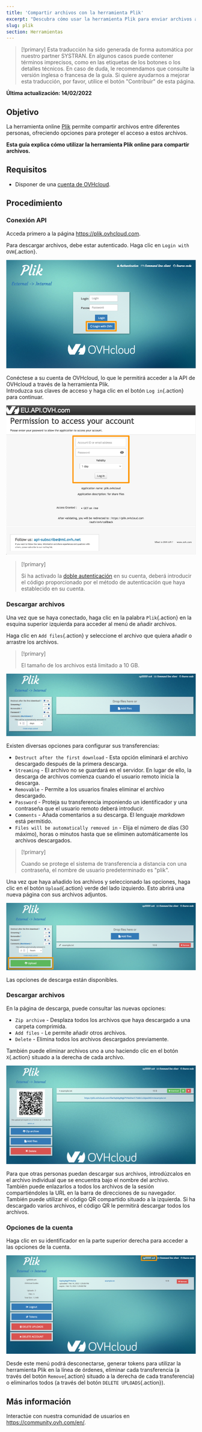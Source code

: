 ```yaml
---
title: 'Compartir archivos con la herramienta Plik'
excerpt: "Descubra cómo usar la herramienta Plik para enviar archivos a otras personas"
slug: plik
section: Herramientas
---
```


> [!primary]
> Esta traducción ha sido generada de forma automática por nuestro partner SYSTRAN. En algunos casos puede contener términos imprecisos, como en las etiquetas de los botones o los detalles técnicos. En caso de duda, le recomendamos que consulte la versión inglesa o francesa de la guía. Si quiere ayudarnos a mejorar esta traducción, por favor, utilice el botón "Contribuir" de esta página.
>

**Última actualización: 14/02/2022**

## Objetivo

La herramienta online [Plik](https://plik.ovhcloud.com) permite compartir archivos entre diferentes personas, ofreciendo opciones para proteger el acceso a estos archivos.

**Esta guía explica cómo utilizar la herramienta Plik online para compartir archivos.**

## Requisitos

- Disponer de una [cuenta de OVHcloud](https://docs.ovh.com/es/customer/crear-cuenta-ovhcloud/).

## Procedimiento

### Conexión API

Acceda primero a la página <https://plik.ovhcloud.com>.

Para descargar archivos, debe estar autenticado. Haga clic en `Login with OVH`{.action}.

![login](images/plik-login-EU.png)

Conéctese a su cuenta de OVHcloud, lo que le permitirá acceder a la API de OVHcloud a través de la herramienta Plik.<br>
Introduzca sus claves de acceso y haga clic en el botón `Log in`{.action} para continuar.

![API](images/api-login-EU.png)

> [!primary]
>
> Si ha activado la [doble autenticación](https://docs.ovh.com/es/customer/proteger-su-cuenta-con-una-2FA/) en su cuenta, deberá introducir el código proporcionado por el método de autenticación que haya establecido en su cuenta. 

### Descargar archivos

Una vez que se haya conectado, haga clic en la palabra `Plik`{.action} en la esquina superior izquierda para acceder al menú de añadir archivos.

Haga clic en `Add files`{.action} y seleccione el archivo que quiera añadir o arrastre los archivos.

> [!primary]
>
> El tamaño de los archivos está limitado a 10 GB.
>

![Add files - opciones](images/plik-add-files-options.png)

Existen diversas opciones para configurar sus transferencias:

- `Destruct after the first download` - Esta opción eliminará el archivo descargado después de la primera descarga.
- `Streaming` - El archivo no se guardará en el servidor. En lugar de ello, la descarga de archivos comienza cuando el usuario remoto inicia la descarga.
- `Removable` - Permite a los usuarios finales eliminar el archivo descargado.
- `Password` - Proteja su transferencia imponiendo un identificador y una contraseña que el usuario remoto deberá introducir.
- `Comments` - Añada comentarios a su descarga. El lenguaje *markdown* está permitido.
- `Files will be automatically removed in` - Elija el número de días (30 máximo), horas o minutos hasta que se eliminen automáticamente los archivos descargados.

> [!primary]
>
> Cuando se protege el sistema de transferencia a distancia con una contraseña, el nombre de usuario predeterminado es "plik".
>

Una vez que haya añadido los archivos y seleccionado las opciones, haga clic en el botón `Upload`{.action} verde del lado izquierdo. Esto abrirá una nueva página con sus archivos adjuntos.

![upload file](images/plik-upload-EU.png)

Las opciones de descarga están disponibles.

### Descargar archivos

En la página de descarga, puede consultar las nuevas opciones:

- `Zip archive` - Desplaza todos los archivos que haya descargado a una carpeta comprimida.
- `Add files` - Le permite añadir otros archivos.
- `Delete` - Elimina todos los archivos descargados previamente.

También puede eliminar archivos uno a uno haciendo clic en el botón `X`{.action} situado a la derecha de cada archivo.

![download file](images/plik-download-EU.png)

Para que otras personas puedan descargar sus archivos, introdúzcalos en el archivo individual que se encuentra bajo el nombre del archivo.<br>
También puede enlazarlos a todos los archivos de la sesión compartiéndoles la URL en la barra de direcciones de su navegador.<br>
También puede utilizar el código QR compartido situado a la izquierda. Si ha descargado varios archivos, el código QR le permitirá descargar todos los archivos.

### Opciones de la cuenta

Haga clic en su identificador en la parte superior derecha para acceder a las opciones de la cuenta.

![download file](images/account-options.png)

Desde este menú podrá desconectarse, generar tokens para utilizar la herramienta Plik en la línea de órdenes, eliminar cada transferencia (a través del botón `Remove`{.action} situado a la derecha de cada transferencia) o eliminarlos todos (a través del botón `DELETE UPLOADS`{.action}).

## Más información

Interactúe con nuestra comunidad de usuarios en <https://community.ovh.com/en/>.

